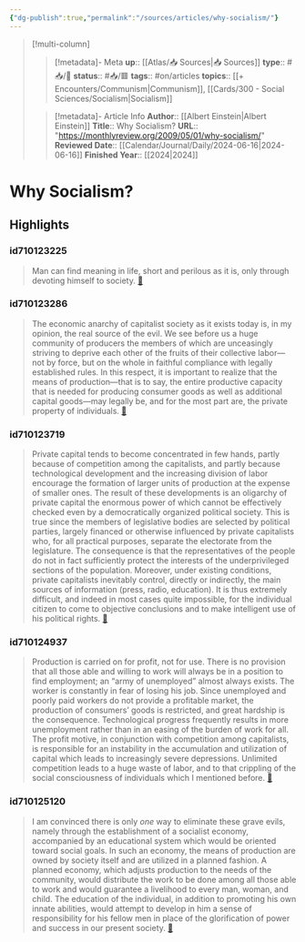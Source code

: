```yaml
---
{"dg-publish":true,"permalink":"/sources/articles/why-socialism/"}
---
```


> [!multi-column]
>> [!metadata]- Meta
>> **up**:: [[Atlas/📥 Sources\|📥 Sources]]
>> **type**:: #📥/📰 
>> **status**:: #📥/🟥 
>> **tags**:: #on/articles
>> **topics**:: [[+ Encounters/Communism\|Communism]], [[Cards/300 - Social Sciences/Socialism\|Socialism]]
>
>> [!metadata]- Article Info
>> **Author**:: [[Albert Einstein\|Albert Einstein]]
>> **Title**:: Why Socialism?
>> **URL**:: "https://monthlyreview.org/2009/05/01/why-socialism/"
>> **Reviewed Date**:: [[Calendar/Journal/Daily/2024-06-16\|2024-06-16]]
>> **Finished Year**:: [[2024\|2024]]

# Why Socialism?

## Highlights
### id710123225

> Man can find meaning in life, short and perilous as it is, only through devoting himself to society. <span class='highlight-link'>[🔗](https://read.readwise.io/read/01hw3jhfwq2b0rews1xxr4r27j)</span>

### id710123286

> The economic anarchy of capitalist society as it exists today is, in my opinion, the real source of the evil. We see before us a huge community of producers the members of which are unceasingly striving to deprive each other of the fruits of their collective labor—not by force, but on the whole in faithful compliance with legally established rules. In this respect, it is important to realize that the means of production—that is to say, the entire productive capacity that is needed for producing consumer goods as well as additional capital goods—may legally be, and for the most part are, the private property of individuals. <span class='highlight-link'>[🔗](https://read.readwise.io/read/01hw3jk3bdx5k6vm1bbx1h0hbc)</span>

### id710123719

> Private capital tends to become concentrated in few hands, partly because of competition among the capitalists, and partly because technological development and the increasing division of labor encourage the formation of larger units of production at the expense of smaller ones. The result of these developments is an oligarchy of private capital the enormous power of which cannot be effectively checked even by a democratically organized political society. This is true since the members of legislative bodies are selected by political parties, largely financed or otherwise influenced by private capitalists who, for all practical purposes, separate the electorate from the legislature. The consequence is that the representatives of the people do not in fact sufficiently protect the interests of the underprivileged sections of the population. Moreover, under existing conditions, private capitalists inevitably control, directly or indirectly, the main sources of information (press, radio, education). It is thus extremely difficult, and indeed in most cases quite impossible, for the individual citizen to come to objective conclusions and to make intelligent use of his political rights. <span class='highlight-link'>[🔗](https://read.readwise.io/read/01hw3jr0msqh9zxhcr4nnmyvpz)</span>

### id710124937

> Production is carried on for profit, not for use. There is no provision that all those able and willing to work will always be in a position to find employment; an “army of unemployed” almost always exists. The worker is constantly in fear of losing his job. Since unemployed and poorly paid workers do not provide a profitable market, the production of consumers’ goods is restricted, and great hardship is the consequence. Technological progress frequently results in more unemployment rather than in an easing of the burden of work for all. The profit motive, in conjunction with competition among capitalists, is responsible for an instability in the accumulation and utilization of capital which leads to increasingly severe depressions. Unlimited competition leads to a huge waste of labor, and to that crippling of the social consciousness of individuals which I mentioned before. <span class='highlight-link'>[🔗](https://read.readwise.io/read/01hw3jxejykg1ffak4vrw8ye4n)</span>

### id710125120

> I am convinced there is only *one* way to eliminate these grave evils, namely through the establishment of a socialist economy, accompanied by an educational system which would be oriented toward social goals. In such an economy, the means of production are owned by society itself and are utilized in a planned fashion. A planned economy, which adjusts production to the needs of the community, would distribute the work to be done among all those able to work and would guarantee a livelihood to every man, woman, and child. The education of the individual, in addition to promoting his own innate abilities, would attempt to develop in him a sense of responsibility for his fellow men in place of the glorification of power and success in our present society. <span class='highlight-link'>[🔗](https://read.readwise.io/read/01hw3k0zr7pws0wny1pjz0ak74)</span>



